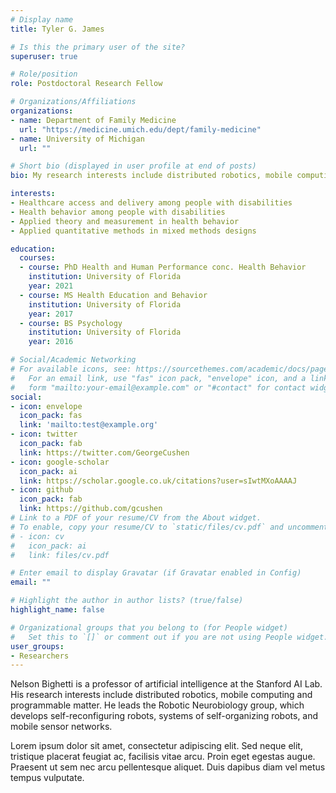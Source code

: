 ```yaml
---
# Display name
title: Tyler G. James

# Is this the primary user of the site?
superuser: true

# Role/position
role: Postdoctoral Research Fellow

# Organizations/Affiliations
organizations:
- name: Department of Family Medicine
  url: "https://medicine.umich.edu/dept/family-medicine"
- name: University of Michigan
  url: ""

# Short bio (displayed in user profile at end of posts)
bio: My research interests include distributed robotics, mobile computing and programmable matter.

interests:
- Healthcare access and delivery among people with disabilities
- Health behavior among people with disabilities
- Applied theory and measurement in health behavior
- Applied quantitative methods in mixed methods designs

education:
  courses:
  - course: PhD Health and Human Performance conc. Health Behavior
    institution: University of Florida
    year: 2021
  - course: MS Health Education and Behavior
    institution: University of Florida
    year: 2017
  - course: BS Psychology
    institution: University of Florida
    year: 2016

# Social/Academic Networking
# For available icons, see: https://sourcethemes.com/academic/docs/page-builder/#icons
#   For an email link, use "fas" icon pack, "envelope" icon, and a link in the
#   form "mailto:your-email@example.com" or "#contact" for contact widget.
social:
- icon: envelope
  icon_pack: fas
  link: 'mailto:test@example.org'
- icon: twitter
  icon_pack: fab
  link: https://twitter.com/GeorgeCushen
- icon: google-scholar
  icon_pack: ai
  link: https://scholar.google.co.uk/citations?user=sIwtMXoAAAAJ
- icon: github
  icon_pack: fab
  link: https://github.com/gcushen
# Link to a PDF of your resume/CV from the About widget.
# To enable, copy your resume/CV to `static/files/cv.pdf` and uncomment the lines below.
# - icon: cv
#   icon_pack: ai
#   link: files/cv.pdf

# Enter email to display Gravatar (if Gravatar enabled in Config)
email: ""

# Highlight the author in author lists? (true/false)
highlight_name: false

# Organizational groups that you belong to (for People widget)
#   Set this to `[]` or comment out if you are not using People widget.
user_groups:
- Researchers
---
```


Nelson Bighetti is a professor of artificial intelligence at the Stanford AI Lab. His research interests include distributed robotics, mobile computing and programmable matter. He leads the Robotic Neurobiology group, which develops self-reconfiguring robots, systems of self-organizing robots, and mobile sensor networks.

Lorem ipsum dolor sit amet, consectetur adipiscing elit. Sed neque elit, tristique placerat feugiat ac, facilisis vitae arcu. Proin eget egestas augue. Praesent ut sem nec arcu pellentesque aliquet. Duis dapibus diam vel metus tempus vulputate.
